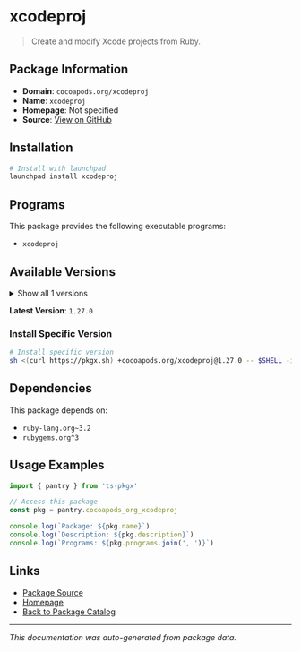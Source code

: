 # xcodeproj

> Create and modify Xcode projects from Ruby.

## Package Information

- **Domain**: `cocoapods.org/xcodeproj`
- **Name**: `xcodeproj`
- **Homepage**: Not specified
- **Source**: [View on GitHub](https://github.com/pkgxdev/pantry/tree/main/projects/cocoapods.org/xcodeproj/package.yml)

## Installation

```bash
# Install with launchpad
launchpad install xcodeproj
```

## Programs

This package provides the following executable programs:

- `xcodeproj`

## Available Versions

<details>
<summary>Show all 1 versions</summary>

- `1.27.0`

</details>

**Latest Version**: `1.27.0`

### Install Specific Version

```bash
# Install specific version
sh <(curl https://pkgx.sh) +cocoapods.org/xcodeproj@1.27.0 -- $SHELL -i
```

## Dependencies

This package depends on:

- `ruby-lang.org~3.2`
- `rubygems.org^3`

## Usage Examples

```typescript
import { pantry } from 'ts-pkgx'

// Access this package
const pkg = pantry.cocoapods_org_xcodeproj

console.log(`Package: ${pkg.name}`)
console.log(`Description: ${pkg.description}`)
console.log(`Programs: ${pkg.programs.join(', ')}`)
```

## Links

- [Package Source](https://github.com/pkgxdev/pantry/tree/main/projects/cocoapods.org/xcodeproj/package.yml)
- [Homepage](#)
- [Back to Package Catalog](../package-catalog.md)

---

*This documentation was auto-generated from package data.*
